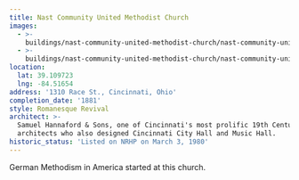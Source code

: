 ```yaml
---
title: Nast Community United Methodist Church
images:
  - >-
    buildings/nast-community-united-methodist-church/nast-community-united-methodist-church-0_ggge7z
  - >-
    buildings/nast-community-united-methodist-church/nast-community-united-methodist-church-1_xglhuf
location:
  lat: 39.109723
  lng: -84.51654
address: '1310 Race St., Cincinnati, Ohio'
completion_date: '1881'
style: Romanesque Revival
architect: >-
  Samuel Hannaford & Sons, one of Cincinnati's most prolific 19th Century
  architects who also designed Cincinnati City Hall and Music Hall.
historic_status: 'Listed on NRHP on March 3, 1980'
---
```


German Methodism in America started at this church.
